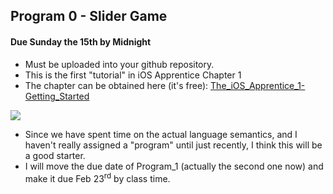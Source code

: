 ## Program 0 - Slider Game
#### Due Sunday the 15th by Midnight

- Must be uploaded into your github repository.
- This is the first "tutorial" in iOS Apprentice Chapter 1
- The chapter can be obtained here (it's free): [The_iOS_Apprentice_1-Getting_Started](http://cs.mwsu.edu/~griffin/swift/The_iOS_Apprentice_1-Getting_Started.zip)

![](http://f.cl.ly/items/3R3I3c2S3m172T0L0y34/Screen%20Shot%202015-02-11%20at%201.00.46%20PM.png)

- Since we have spent time on the actual language semantics, and I haven't really assigned a "program" until just recently, I think this will be a good starter. 
- I will move the due date of Program_1 (actually the second one now) and make it due Feb 23<sup>rd</sup> by class time.



